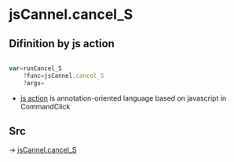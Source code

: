 # jsCannel.cancel_S

## Difinition by js action

```js.js

var=runCancel_S
	?func=jsCannel.cancel_S
	?args=

```

- [js action]() is annotation-oriented language based on javascript in CommandClick

## Src

-> [jsCannel.cancel_S](https://github.com/puutaro/CommandClick/blob/master/app/src/main/java/com/puutaro/commandclick/fragment_lib/terminal_fragment/js_interface/system/JsCannel.kt#L12)


